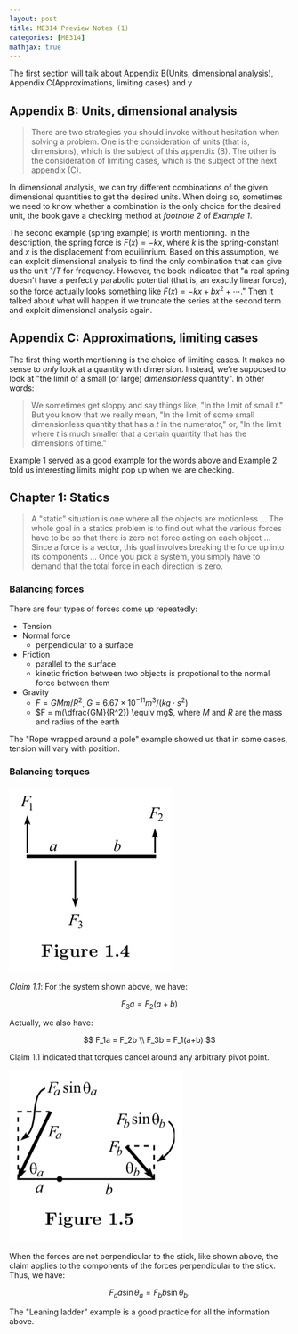 ```yaml
---
layout: post
title: ME314 Preview Notes (1)
categories: [ME314]
mathjax: true
---
```


The first section will talk about Appendix B(Units, dimensional analysis), Appendix C(Approximations, limiting cases) and y

## Appendix B: Units, dimensional analysis

> There are two strategies you should invoke without hesitation when solving a problem. One is the consideration of units (that is, dimensions), which is the subject of this appendix (B). The other is the consideration of limiting cases, which is the subject of the next appendix (C).

In dimensional analysis, we can try different combinations of the given dimensional quantities to get the desired units. When doing so, sometimes we need to know whether a combination is the only choice for the desired unit, the book gave a checking method at *footnote 2* of *Example 1*.

The second example (spring example) is worth mentioning. In the description, the spring force is $F(x) = -kx$, where $k$ is the spring-constant and $x$ is the displacement from equilinrium. Based on this assumption, we can exploit dimensional analysis to find the only combination that can give us the unit $1/T$ for frequency. However, the book indicated that "a real spring doesn't have a perfectly parabolic potential (that is, an exactly linear force), so the force actually looks something like $F(x) = -kx + bx^2 + \cdots$." Then it talked about what will happen if we truncate the series at the second term and exploit dimensional analysis again.

## Appendix C: Approximations, limiting cases

The first thing worth mentioning is the choice of limiting cases. It makes no sense to *only* look at a quantity with dimension. Instead, we're supposed to look at "the limit of a small (or large) *dimensionless* quantity". In other words:

> We sometimes get sloppy and say things like, "In the limit of small $t$." But you know that we really mean, "In the limit of some small dimensionless quantity that has a $t$ in the numerator," or, "In the limit where $t$ is much smaller that a certain quantity that has the dimensions of time."

Example 1 served as a good example for the words above and Example 2 told us interesting limits might pop up when we are checking.

## Chapter 1: Statics

> A "static" situation is one where all the objects are motionless $\dots$ The whole goal in a statics problem is to find out what the various forces have to be so that there is zero net force acting on each object $\dots$ Since a force is a vector, this goal involves breaking the force up into its components $\dots$ Once you pick a system, you simply have to demand that the total force in each direction is zero.

### Balancing forces

There are four types of forces come up repeatedly:
* Tension
* Normal force
	* perpendicular to a surface
* Friction
	* parallel to the surface
	* kinetic friction between two objects is propotional to the normal force between them
* Gravity
	* $F = GMm/R^2$, $G = 6.67\times 10^{-11} m^3/(kg\cdot s^2)$
	* $F = m(\dfrac{GM}{R^2}) \equiv mg$, where $M$ and $R$ are the mass and radius of the earth

The "Rope wrapped around a pole" example showed us that in some cases, tension will vary with position.

### Balancing torques

![me314-ch1-p1](../images/me314-ch1-p1.png)

*Claim 1.1*: For the system shown above, we have:

$$
F_3a = F_2(a+b)
$$

Actually, we also have:

$$
F_1a = F_2b \\
F_3b = F_1(a+b)
$$

Claim 1.1 indicated that torques cancel around any arbitrary pivot point.

![me314-ch1-p2](../images/me314-ch1-p2.png)

When the forces are not perpendicular to the stick, like shown above, the claim applies to the components of the forces perpendicular to the stick. Thus, we have:

$$
F_a a \sin{\theta_a} = F_b b \sin{\theta_b}.
$$

The "Leaning ladder" example is a good practice for all the information above.